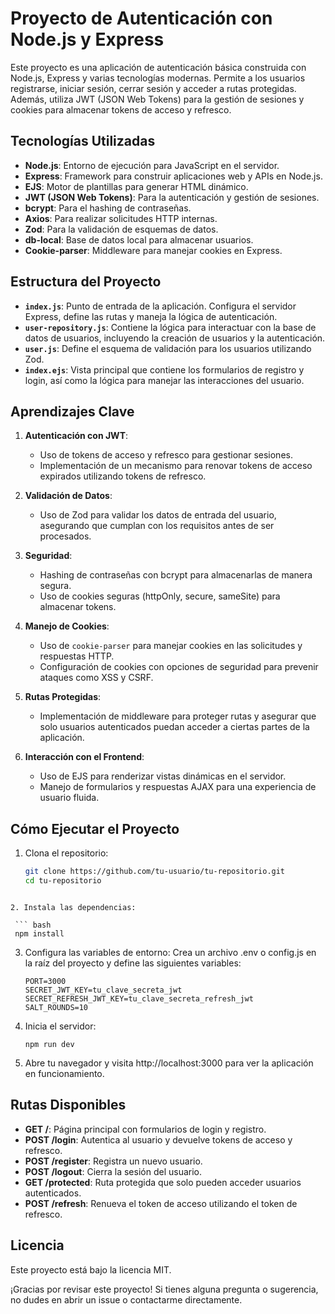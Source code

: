 # Proyecto de Autenticación con Node.js y Express

Este proyecto es una aplicación de autenticación básica construida con Node.js, Express y varias tecnologías modernas. Permite a los usuarios registrarse, iniciar sesión, cerrar sesión y acceder a rutas protegidas. Además, utiliza JWT (JSON Web Tokens) para la gestión de sesiones y cookies para almacenar tokens de acceso y refresco.

## Tecnologías Utilizadas

- **Node.js**: Entorno de ejecución para JavaScript en el servidor.
- **Express**: Framework para construir aplicaciones web y APIs en Node.js.
- **EJS**: Motor de plantillas para generar HTML dinámico.
- **JWT (JSON Web Tokens)**: Para la autenticación y gestión de sesiones.
- **bcrypt**: Para el hashing de contraseñas.
- **Axios**: Para realizar solicitudes HTTP internas.
- **Zod**: Para la validación de esquemas de datos.
- **db-local**: Base de datos local para almacenar usuarios.
- **Cookie-parser**: Middleware para manejar cookies en Express.

## Estructura del Proyecto

- **`index.js`**: Punto de entrada de la aplicación. Configura el servidor Express, define las rutas y maneja la lógica de autenticación.
- **`user-repository.js`**: Contiene la lógica para interactuar con la base de datos de usuarios, incluyendo la creación de usuarios y la autenticación.
- **`user.js`**: Define el esquema de validación para los usuarios utilizando Zod.
- **`index.ejs`**: Vista principal que contiene los formularios de registro y login, así como la lógica para manejar las interacciones del usuario.

## Aprendizajes Clave

1. **Autenticación con JWT**:
   - Uso de tokens de acceso y refresco para gestionar sesiones.
   - Implementación de un mecanismo para renovar tokens de acceso expirados utilizando tokens de refresco.

2. **Validación de Datos**:
   - Uso de Zod para validar los datos de entrada del usuario, asegurando que cumplan con los requisitos antes de ser procesados.

3. **Seguridad**:
   - Hashing de contraseñas con bcrypt para almacenarlas de manera segura.
   - Uso de cookies seguras (httpOnly, secure, sameSite) para almacenar tokens.

4. **Manejo de Cookies**:
   - Uso de `cookie-parser` para manejar cookies en las solicitudes y respuestas HTTP.
   - Configuración de cookies con opciones de seguridad para prevenir ataques como XSS y CSRF.

5. **Rutas Protegidas**:
   - Implementación de middleware para proteger rutas y asegurar que solo usuarios autenticados puedan acceder a ciertas partes de la aplicación.

6. **Interacción con el Frontend**:
   - Uso de EJS para renderizar vistas dinámicas en el servidor.
   - Manejo de formularios y respuestas AJAX para una experiencia de usuario fluida.

## Cómo Ejecutar el Proyecto

1. Clona el repositorio:
   ```bash
   git clone https://github.com/tu-usuario/tu-repositorio.git
   cd tu-repositorio
  ```

2. Instala las dependencias:

   ``` bash
   npm install
   ```

3. Configura las variables de entorno:
Crea un archivo .env o config.js en la raíz del proyecto y define las siguientes variables:

   ```env
   PORT=3000
   SECRET_JWT_KEY=tu_clave_secreta_jwt
   SECRET_REFRESH_JWT_KEY=tu_clave_secreta_refresh_jwt
   SALT_ROUNDS=10
   ```
4. Inicia el servidor:

   ```
   npm run dev
   ```

5. Abre tu navegador y visita http://localhost:3000 para ver la aplicación en funcionamiento.

## Rutas Disponibles

- **GET /**: Página principal con formularios de login y registro.
- **POST /login**: Autentica al usuario y devuelve tokens de acceso y refresco.
- **POST /register**: Registra un nuevo usuario.
- **POST /logout**: Cierra la sesión del usuario.
- **GET /protected**: Ruta protegida que solo pueden acceder usuarios autenticados.
- **POST /refresh**: Renueva el token de acceso utilizando el token de refresco.

## Licencia
Este proyecto está bajo la licencia MIT.

¡Gracias por revisar este proyecto! Si tienes alguna pregunta o sugerencia, no dudes en abrir un issue o contactarme directamente.

